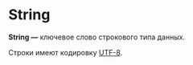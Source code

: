 # String

**String —** ключевое слово строкового типа данных.

Строки имеют кодировку [UTF-8](https://ru.wikipedia.org/wiki/UTF-8).
